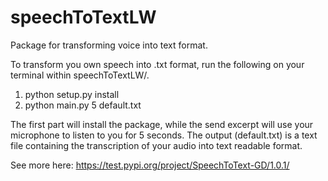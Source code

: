 # speechToTextLW
Package for transforming voice into text format.

To transform you own speech into .txt format, run the following on your terminal within speechToTextLW/.

1) python setup.py install
2) python main.py 5 default.txt

The first part will install the package, while the send excerpt will use your microphone to listen to you for 5 seconds.
The output (default.txt) is a text file containing the transcription of your audio into text readable format.

See more here: https://test.pypi.org/project/SpeechToText-GD/1.0.1/
